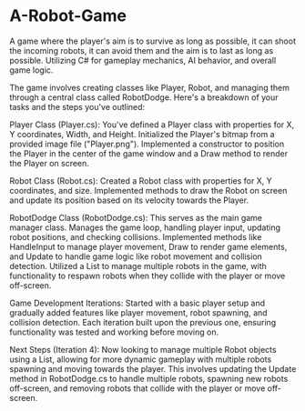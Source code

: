 # A-Robot-Game
A game where the player's aim is to survive as long as possible, it can shoot the incoming robots, it can avoid them and the aim is to last as long as possible. Utilizing C# for gameplay mechanics, AI behavior, and overall game logic.

The game involves creating classes like Player, Robot, and managing them through a central class called RobotDodge. Here's a breakdown of your tasks and the steps you've outlined:

Player Class (Player.cs):
You've defined a Player class with properties for X, Y coordinates, Width, and Height.
Initialized the Player's bitmap from a provided image file ("Player.png").
Implemented a constructor to position the Player in the center of the game window and a Draw method to render the Player on screen.

Robot Class (Robot.cs):
Created a Robot class with properties for X, Y coordinates, and size.
Implemented methods to draw the Robot on screen and update its position based on its velocity towards the Player.

RobotDodge Class (RobotDodge.cs):
This serves as the main game manager class.
Manages the game loop, handling player input, updating robot positions, and checking collisions.
Implemented methods like HandleInput to manage player movement, Draw to render game elements, and Update to handle game logic like robot movement and collision detection.
Utilized a List<Robot> to manage multiple robots in the game, with functionality to respawn robots when they collide with the player or move off-screen.

Game Development Iterations:
Started with a basic player setup and gradually added features like player movement, robot spawning, and collision detection.
Each iteration built upon the previous one, ensuring functionality was tested and working before moving on.

Next Steps (Iteration 4):
Now looking to manage multiple Robot objects using a List<Robot>, allowing for more dynamic gameplay with multiple robots spawning and moving towards the player.
This involves updating the Update method in RobotDodge.cs to handle multiple robots, spawning new robots off-screen, and removing robots that collide with the player or move off-screen.
